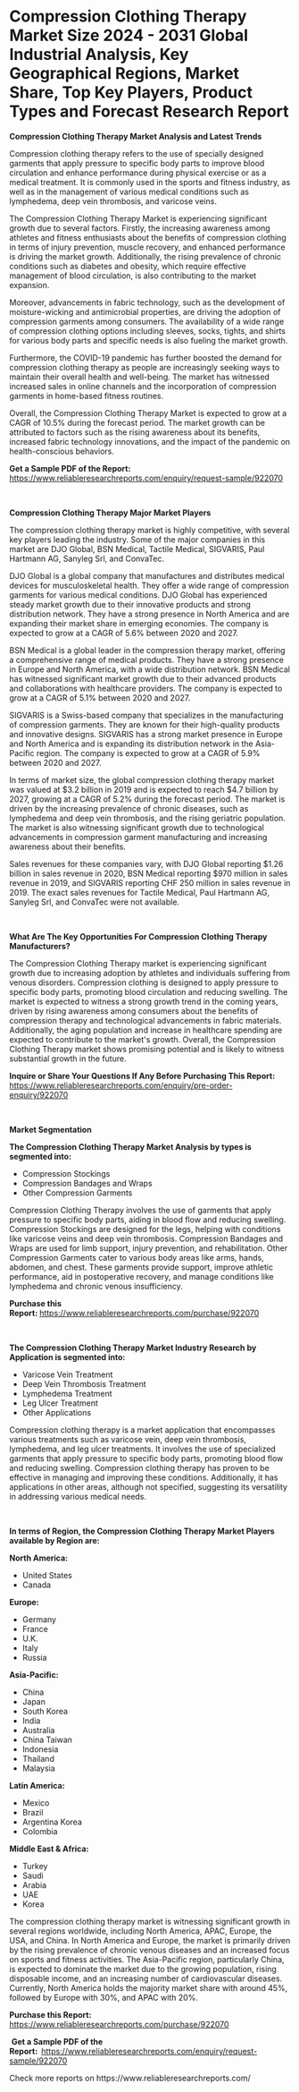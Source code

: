 <p><h1>Compression Clothing Therapy Market Size 2024 - 2031 Global Industrial Analysis, Key Geographical Regions, Market Share, Top Key Players, Product Types and Forecast Research Report</h1></p><p><strong>Compression Clothing Therapy Market Analysis and Latest Trends</strong></p>
<p><p>Compression clothing therapy refers to the use of specially designed garments that apply pressure to specific body parts to improve blood circulation and enhance performance during physical exercise or as a medical treatment. It is commonly used in the sports and fitness industry, as well as in the management of various medical conditions such as lymphedema, deep vein thrombosis, and varicose veins.</p><p>The Compression Clothing Therapy Market is experiencing significant growth due to several factors. Firstly, the increasing awareness among athletes and fitness enthusiasts about the benefits of compression clothing in terms of injury prevention, muscle recovery, and enhanced performance is driving the market growth. Additionally, the rising prevalence of chronic conditions such as diabetes and obesity, which require effective management of blood circulation, is also contributing to the market expansion.</p><p>Moreover, advancements in fabric technology, such as the development of moisture-wicking and antimicrobial properties, are driving the adoption of compression garments among consumers. The availability of a wide range of compression clothing options including sleeves, socks, tights, and shirts for various body parts and specific needs is also fueling the market growth.</p><p>Furthermore, the COVID-19 pandemic has further boosted the demand for compression clothing therapy as people are increasingly seeking ways to maintain their overall health and well-being. The market has witnessed increased sales in online channels and the incorporation of compression garments in home-based fitness routines.</p><p>Overall, the Compression Clothing Therapy Market is expected to grow at a CAGR of 10.5% during the forecast period. The market growth can be attributed to factors such as the rising awareness about its benefits, increased fabric technology innovations, and the impact of the pandemic on health-conscious behaviors.</p></p>
<p><strong>Get a Sample PDF of the Report:&nbsp;</strong> <a href="https://www.reliableresearchreports.com/enquiry/request-sample/922070">https://www.reliableresearchreports.com/enquiry/request-sample/922070</a></p>
<p>&nbsp;</p>
<p><strong>Compression Clothing Therapy Major Market Players</strong></p>
<p><p>The compression clothing therapy market is highly competitive, with several key players leading the industry. Some of the major companies in this market are DJO Global, BSN Medical, Tactile Medical, SIGVARIS, Paul Hartmann AG, Sanyleg Srl, and ConvaTec. </p><p>DJO Global is a global company that manufactures and distributes medical devices for musculoskeletal health. They offer a wide range of compression garments for various medical conditions. DJO Global has experienced steady market growth due to their innovative products and strong distribution network. They have a strong presence in North America and are expanding their market share in emerging economies. The company is expected to grow at a CAGR of 5.6% between 2020 and 2027.</p><p>BSN Medical is a global leader in the compression therapy market, offering a comprehensive range of medical products. They have a strong presence in Europe and North America, with a wide distribution network. BSN Medical has witnessed significant market growth due to their advanced products and collaborations with healthcare providers. The company is expected to grow at a CAGR of 5.1% between 2020 and 2027.</p><p>SIGVARIS is a Swiss-based company that specializes in the manufacturing of compression garments. They are known for their high-quality products and innovative designs. SIGVARIS has a strong market presence in Europe and North America and is expanding its distribution network in the Asia-Pacific region. The company is expected to grow at a CAGR of 5.9% between 2020 and 2027.</p><p>In terms of market size, the global compression clothing therapy market was valued at $3.2 billion in 2019 and is expected to reach $4.7 billion by 2027, growing at a CAGR of 5.2% during the forecast period. The market is driven by the increasing prevalence of chronic diseases, such as lymphedema and deep vein thrombosis, and the rising geriatric population. The market is also witnessing significant growth due to technological advancements in compression garment manufacturing and increasing awareness about their benefits.</p><p>Sales revenues for these companies vary, with DJO Global reporting $1.26 billion in sales revenue in 2020, BSN Medical reporting $970 million in sales revenue in 2019, and SIGVARIS reporting CHF 250 million in sales revenue in 2019. The exact sales revenues for Tactile Medical, Paul Hartmann AG, Sanyleg Srl, and ConvaTec were not available.</p></p>
<p>&nbsp;</p>
<p><strong>What Are The Key Opportunities For Compression Clothing Therapy Manufacturers?</strong></p>
<p><p>The Compression Clothing Therapy market is experiencing significant growth due to increasing adoption by athletes and individuals suffering from venous disorders. Compression clothing is designed to apply pressure to specific body parts, promoting blood circulation and reducing swelling. The market is expected to witness a strong growth trend in the coming years, driven by rising awareness among consumers about the benefits of compression therapy and technological advancements in fabric materials. Additionally, the aging population and increase in healthcare spending are expected to contribute to the market's growth. Overall, the Compression Clothing Therapy market shows promising potential and is likely to witness substantial growth in the future.</p></p>
<p><strong>Inquire or Share Your Questions If Any Before Purchasing This Report:</strong> <a href="https://www.reliableresearchreports.com/enquiry/pre-order-enquiry/922070">https://www.reliableresearchreports.com/enquiry/pre-order-enquiry/922070</a></p>
<p>&nbsp;</p>
<p><strong>Market Segmentation</strong></p>
<p><strong>The Compression Clothing Therapy Market Analysis by types is segmented into:</strong></p>
<p><ul><li>Compression Stockings</li><li>Compression Bandages and Wraps</li><li>Other Compression Garments</li></ul></p>
<p><p>Compression Clothing Therapy involves the use of garments that apply pressure to specific body parts, aiding in blood flow and reducing swelling. Compression Stockings are designed for the legs, helping with conditions like varicose veins and deep vein thrombosis. Compression Bandages and Wraps are used for limb support, injury prevention, and rehabilitation. Other Compression Garments cater to various body areas like arms, hands, abdomen, and chest. These garments provide support, improve athletic performance, aid in postoperative recovery, and manage conditions like lymphedema and chronic venous insufficiency.</p></p>
<p><strong>Purchase this Report:&nbsp;</strong><a href="https://www.reliableresearchreports.com/purchase/922070">https://www.reliableresearchreports.com/purchase/922070</a></p>
<p>&nbsp;</p>
<p><strong>The Compression Clothing Therapy Market Industry Research by Application is segmented into:</strong></p>
<p><ul><li>Varicose Vein Treatment</li><li>Deep Vein Thrombosis Treatment</li><li>Lymphedema Treatment</li><li>Leg Ulcer Treatment</li><li>Other Applications</li></ul></p>
<p><p>Compression clothing therapy is a market application that encompasses various treatments such as varicose vein, deep vein thrombosis, lymphedema, and leg ulcer treatments. It involves the use of specialized garments that apply pressure to specific body parts, promoting blood flow and reducing swelling. Compression clothing therapy has proven to be effective in managing and improving these conditions. Additionally, it has applications in other areas, although not specified, suggesting its versatility in addressing various medical needs.</p></p>
<p>&nbsp;</p>
<p><strong>In terms of Region, the Compression Clothing Therapy Market Players available by Region are:</strong></p>
<p>
    <p> <strong> North America: </strong>
        <ul>
            <li>United States</li>
            <li>Canada</li>
        </ul>
        </p> 
    <p> <strong> Europe: </strong>
        <ul>
            <li>Germany</li>
            <li>France</li>
            <li>U.K.</li>
            <li>Italy</li>
            <li>Russia</li>
        </ul>
        </p> 
    <p> <strong> Asia-Pacific: </strong>
        <ul>
            <li>China</li>
            <li>Japan</li>
            <li>South Korea</li>
            <li>India</li>
            <li>Australia</li>
            <li>China Taiwan</li>
            <li>Indonesia</li>
            <li>Thailand</li>
            <li>Malaysia</li>
        </ul>
        </p> 
    <p> <strong> Latin America: </strong>
        <ul>
            <li>Mexico</li>
            <li>Brazil</li>
            <li>Argentina Korea</li>
            <li>Colombia</li>
        </ul>
        </p> 
    <p> <strong> Middle East & Africa: </strong>
        <ul>
            <li>Turkey</li>
            <li>Saudi</li>
            <li>Arabia</li>
            <li>UAE</li>
            <li>Korea</li>
        </ul>
    </p>
    </p>
<p><p>The compression clothing therapy market is witnessing significant growth in several regions worldwide, including North America, APAC, Europe, the USA, and China. In North America and Europe, the market is primarily driven by the rising prevalence of chronic venous diseases and an increased focus on sports and fitness activities. The Asia-Pacific region, particularly China, is expected to dominate the market due to the growing population, rising disposable income, and an increasing number of cardiovascular diseases. Currently, North America holds the majority market share with around 45%, followed by Europe with 30%, and APAC with 20%.</p></p>
<p><strong>Purchase this Report: </strong><a href="https://www.reliableresearchreports.com/purchase/922070">https://www.reliableresearchreports.com/purchase/922070</a></p>
<p>&nbsp;<strong>Get a Sample PDF of the Report:&nbsp;&nbsp;</strong><a href="https://www.reliableresearchreports.com/enquiry/request-sample/922070">https://www.reliableresearchreports.com/enquiry/request-sample/922070</a></p>
<p><strong></strong></p>
<p>Check more reports on https://www.reliableresearchreports.com/</p>